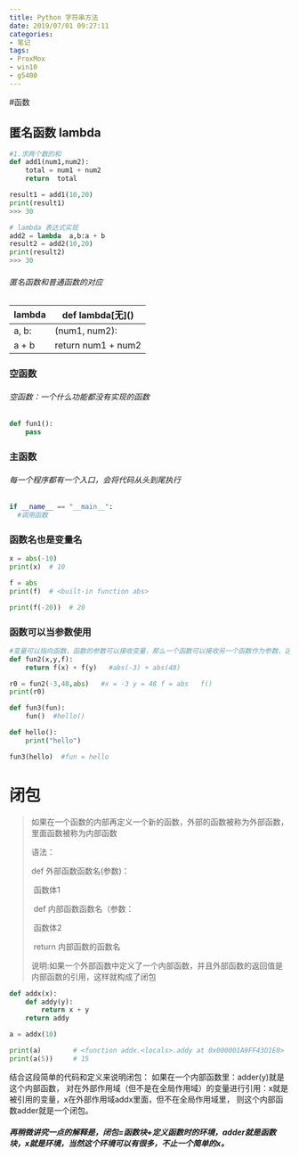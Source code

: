 ```yaml
---
title: Python 字符串方法
date: 2019/07/01 09:27:11
categories: 
- 笔记
tags: 
- ProxMox
- win10
- g5400
---
```


#函数

## 匿名函数 lambda

```python
#1.求两个数的和
def add1(num1,num2):
    total = num1 + num2
    return  total

result1 = add1(10,20)
print(result1)
>>> 30

# lambda 表达式实现
add2 = lambda  a,b:a + b
result2 = add2(10,20)
print(result2)
>>> 30
```

###### 匿名函数和普通函数的对应

| lambda | def lambda[无]\()  |
| ------ | ------------------ |
| a, b:  | (num1, num2):      |
| a + b  | return num1 + num2 |

### 空函数

###### 空函数：一个什么功能都没有实现的函数

```python
def fun1():
	pass
```

### 主函数

###### 每一个程序都有一个入口，会将代码从头到尾执行

```python
if __name__ == "__main__":
  #调用函数
```

### 函数名也是变量名

```python
x = abs(-10)
print(x)  # 10

f = abs
print(f)  # <built-in function abs>

print(f(-20))  # 20
```

### 函数可以当参数使用

```python
#变量可以指向函数，函数的参数可以接收变量，那么一个函数可以接收另一个函数作为参数，这种函数被称为高阶函数
def fun2(x,y,f):
    return f(x) + f(y)   #abs(-3) + abs(48)

r0 = fun2(-3,48,abs)   #x = -3 y = 48 f = abs   f()
print(r0)

def fun3(fun):
    fun()  #hello()

def hello():
    print("hello")

fun3(hello)  #fun = hello
```

# 闭包

> 如果在一个函数的内部再定义一个新的函数，外部的函数被称为外部函数，里面函数被称为内部函数
>
> 语法：
>
> def 外部函数函数名(参数)：
>
> ​	函数体1
>
> ​	def 内部函数函数名（参数：
>
> ​		函数体2
>
> ​	return  内部函数的函数名
>
> 说明:如果一个外部函数中定义了一个内部函数，并且外部函数的返回值是内部函数的引用，这样就构成了闭包

```python
def addx(x):
    def addy(y):
        return x + y
    return addy

a = addx(10)

print(a)		# <function addx.<locals>.addy at 0x000001A9FF43D1E0>
print(a(5))		# 15
```

结合这段简单的代码和定义来说明闭包：
如果在一个内部函数里：adder(y)就是这个内部函数，
对在外部作用域（但不是在全局作用域）的变量进行引用：x就是被引用的变量，x在外部作用域addx里面，但不在全局作用域里，
则这个内部函数adder就是一个闭包。

##### 再稍微讲究一点的解释是，闭包=函数块+定义函数时的环境，adder就是函数块，x就是环境，当然这个环境可以有很多，不止一个简单的x。

